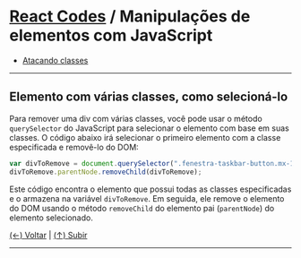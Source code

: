 # [React Codes](https://github.com/systemboys/React_Codes#react-codes "React Codes") / Manipulações de elementos com JavaScript

- [Atacando classes](#link-do-texto-de-comeco "Atacando classes")

---

## Elemento com várias classes, como selecioná-lo

Para remover uma div com várias classes, você pode usar o método `querySelector` do JavaScript para selecionar o elemento com base em suas classes. O código abaixo irá selecionar o primeiro elemento com a classe especificada e removê-lo do DOM:

```javascript
var divToRemove = document.querySelector(".fenestra-taskbar-button.mx-1.btn.active.btn-outline-primary");
divToRemove.parentNode.removeChild(divToRemove);
```

Este código encontra o elemento que possui todas as classes especificadas e o armazena na variável `divToRemove`. Em seguida, ele remove o elemento do DOM usando o método `removeChild` do elemento pai (`parentNode`) do elemento selecionado.

[(&larr;) Voltar](https://github.com/systemboys/React_Codes#react-codes "Voltar ao Sumário") | 
[(&uarr;) Subir](#link-do-texto-de-comeco "Subir para o topo")

---